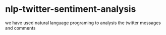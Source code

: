 # nlp-twitter-sentiment-analysis
we have used natural language programing to analysis the twitter messages and comments
